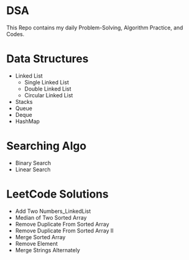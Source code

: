 

# DSA
This Repo contains my daily Problem-Solving, Algorithm Practice, and Codes.

# Data Structures
- Linked List
   - Single Linked List
   - Double Linked List
   - Circular Linked List
- Stacks
- Queue
- Deque
- HashMap

# Searching Algo
- Binary Search
- Linear Search

# LeetCode Solutions
- Add Two Numbers_LinkedList
- Median of Two Sorted Array
- Remove Duplicate From Sorted Array
- Remove Duplicate From Sorted Array II
- Merge Sorted Array
- Remove Element
- Merge Strings Alternately

